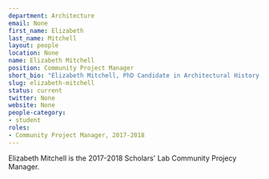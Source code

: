 ```yaml
---
department: Architecture
email: None
first_name: Elizabeth
last_name: Mitchell
layout: people
location: None
name: Elizabeth Mitchell
position: Community Project Manager
short_bio: "Elizabeth Mitchell, PhD Candidate in Architectural History, assists with events and provides graphic design work for the Scholars' Lab."
slug: elizabeth-mitchell
status: current
twitter: None
website: None
people-category:
- student
roles:
- Community Project Manager, 2017-2018
---
```


Elizabeth Mitchell is the 2017-2018 Scholars' Lab Community Projecy Manager.
